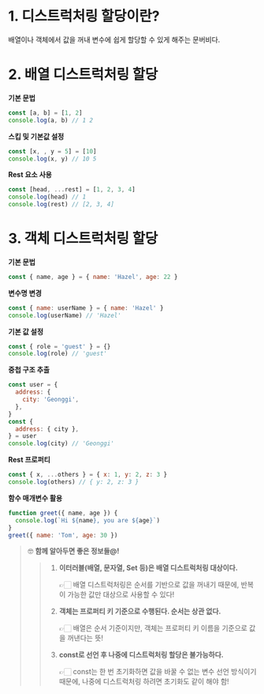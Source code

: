 # 1. 디스트럭처링 할당이란?

배열이나 객체에서 값을 꺼내 변수에 쉽게 할당할 수 있게 해주는 문버비다.

# 2. 배열 디스트럭처링 할당

**기본 문법**

```jsx
const [a, b] = [1, 2]
console.log(a, b) // 1 2
```

**스킵 및 기본값 설정**

```jsx
const [x, , y = 5] = [10]
console.log(x, y) // 10 5
```

**Rest 요소 사용**

```jsx
const [head, ...rest] = [1, 2, 3, 4]
console.log(head) // 1
console.log(rest) // [2, 3, 4]
```

# 3. 객체 디스트럭처링 할당

**기본 문법**

```jsx
const { name, age } = { name: 'Hazel', age: 22 }
```

**변수명 변경**

```jsx
const { name: userName } = { name: 'Hazel' }
console.log(userName) // 'Hazel'
```

**기본 값 설정**

```jsx
const { role = 'guest' } = {}
console.log(role) // 'guest'
```

**중첩 구조 추출**

```jsx
const user = {
  address: {
    city: 'Geonggi',
  },
}
const {
  address: { city },
} = user
console.log(city) // 'Geonggi'
```

**Rest 프로퍼티**

```jsx
const { x, ...others } = { x: 1, y: 2, z: 3 }
console.log(others) // { y: 2, z: 3 }
```

**함수 매개변수 활용**

```jsx
function greet({ name, age }) {
  console.log(`Hi ${name}, you are ${age}`)
}
greet({ name: 'Tom', age: 30 })
```

> 🤓 **함께 알아두면 좋은 정보들@!**
>
> > 1.  **이터러블(배열, 문자열, Set 등)은 배열 디스트럭처링 대상이다.**
> >
> >     👉🏻 배열 디스트럭처링은 순서를 기반으로 값을 꺼내기 때문에, 반복이 가능한 값만 대상으로 사용할 수 있다!
> >
> > 2.  **객체는 프로퍼티 키 기준으로 수행된다. 순서는 상관 없다.**
> >
> >     👉🏻 배열은 순서 기준이지만, 객체는 프로퍼티 키 이름을 기준으로 값을 꺼낸다는 뜻!
> >
> > 3.  **const로 선언 후 나중에 디스트럭처링 할당은 불가능하다.**
> >
> >     👉🏻 const는 한 번 초기화하면 값을 바꿀 수 없는 변수 선언 방식이기 때문에, 나중에 디스트럭처링 하려면 초기화도 같이 해야 함!
